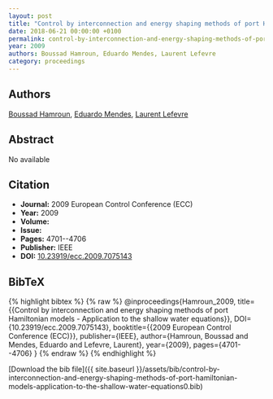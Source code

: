 ```yaml
---
layout: post
title: "Control by interconnection and energy shaping methods of port Hamiltonian models - Application to the shallow water equations"
date: 2018-06-21 00:00:00 +0100
permalink: control-by-interconnection-and-energy-shaping-methods-of-port-hamiltonian-models-application-to-the-shallow-water-equations0
year: 2009
authors: Boussad Hamroun, Eduardo Mendes, Laurent Lefevre
category: proceedings
---
```

 
## Authors
[Boussad Hamroun](authors/boussad-hamroun), [Eduardo Mendes](authors/eduardo-mendes), [Laurent Lefevre](authors/laurent-lefevre)
 
## Abstract
No  available
 
## Citation
- **Journal:** 2009 European Control Conference (ECC)
- **Year:** 2009
- **Volume:** 
- **Issue:** 
- **Pages:** 4701--4706
- **Publisher:** IEEE
- **DOI:** [10.23919/ecc.2009.7075143](https://doi.org/10.23919/ecc.2009.7075143)
 
## BibTeX
{% highlight bibtex %}
{% raw %}
@inproceedings{Hamroun_2009,
  title={{Control by interconnection and energy shaping methods of port Hamiltonian models - Application to the shallow water equations}},
  DOI={10.23919/ecc.2009.7075143},
  booktitle={{2009 European Control Conference (ECC)}},
  publisher={IEEE},
  author={Hamroun, Boussad and Mendes, Eduardo and Lefevre, Laurent},
  year={2009},
  pages={4701--4706}
}
{% endraw %}
{% endhighlight %}
 
[Download the bib file]({{ site.baseurl }}/assets/bib/control-by-interconnection-and-energy-shaping-methods-of-port-hamiltonian-models-application-to-the-shallow-water-equations0.bib)
 
